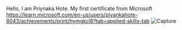 Hello, I am Priynaka Hote.
My first certificate from Microsoft
https://learn.microsoft.com/en-us/users/piyankahote-8043/achievements/print/hymgkcl8?tab=applied-skills-tab
![Capture](https://github.com/Priyanka-Hote/Priyanka-Hote/assets/109034913/6d969da1-f666-4a82-be5e-6589c532bd51)
